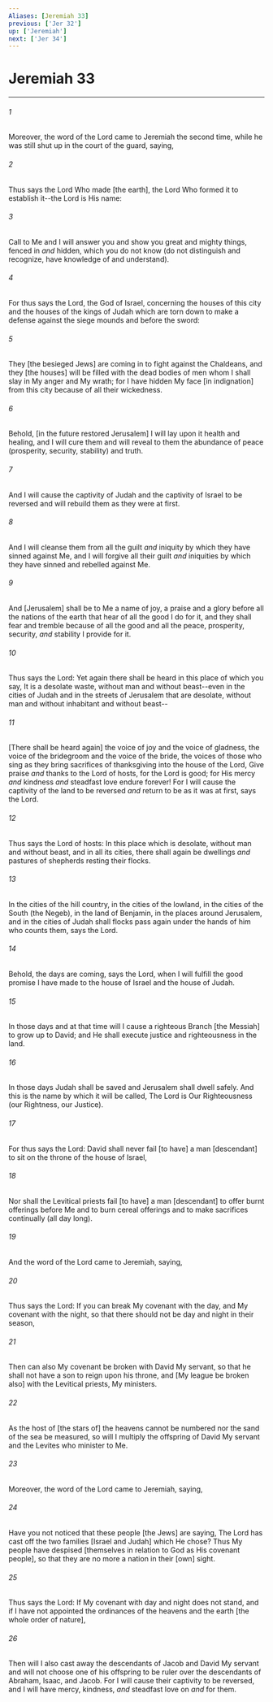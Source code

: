 ```yaml
---
Aliases: [Jeremiah 33]
previous: ['Jer 32']
up: ['Jeremiah']
next: ['Jer 34']
---
```

# Jeremiah 33

***














###### 1 






Moreover, the word of the Lord came to Jeremiah the second time, while he was still shut up in the court of the guard, saying, 













###### 2 






Thus says the Lord Who made [the earth], the Lord Who formed it to establish it--the Lord is His name: 













###### 3 






Call to Me and I will answer you and show you great and mighty things, fenced in _and_ hidden, which you do not know (do not distinguish and recognize, have knowledge of and understand). 













###### 4 






For thus says the Lord, the God of Israel, concerning the houses of this city and the houses of the kings of Judah which are torn down to make a defense against the siege mounds and before the sword: 













###### 5 






They [the besieged Jews] are coming in to fight against the Chaldeans, and they [the houses] will be filled with the dead bodies of men whom I shall slay in My anger and My wrath; for I have hidden My face [in indignation] from this city because of all their wickedness. 













###### 6 






Behold, [in the future restored Jerusalem] I will lay upon it health and healing, and I will cure them and will reveal to them the abundance of peace (prosperity, security, stability) and truth. 













###### 7 






And I will cause the captivity of Judah and the captivity of Israel to be reversed and will rebuild them as they were at first. 













###### 8 






And I will cleanse them from all the guilt _and_ iniquity by which they have sinned against Me, and I will forgive all their guilt _and_ iniquities by which they have sinned and rebelled against Me. 













###### 9 






And [Jerusalem] shall be to Me a name of joy, a praise and a glory before all the nations of the earth that hear of all the good I do for it, and they shall fear and tremble because of all the good and all the peace, prosperity, security, _and_ stability I provide for it. 













###### 10 






Thus says the Lord: Yet again there shall be heard in this place of which you say, It is a desolate waste, without man and without beast--even in the cities of Judah and in the streets of Jerusalem that are desolate, without man and without inhabitant and without beast-- 













###### 11 






[There shall be heard again] the voice of joy and the voice of gladness, the voice of the bridegroom and the voice of the bride, the voices of those who sing as they bring sacrifices of thanksgiving into the house of the Lord, Give praise _and_ thanks to the Lord of hosts, for the Lord is good; for His mercy _and_ kindness _and_ steadfast love endure forever! For I will cause the captivity of the land to be reversed _and_ return to be as it was at first, says the Lord. 













###### 12 






Thus says the Lord of hosts: In this place which is desolate, without man and without beast, and in all its cities, there shall again be dwellings _and_ pastures of shepherds resting their flocks. 













###### 13 






In the cities of the hill country, in the cities of the lowland, in the cities of the South (the Negeb), in the land of Benjamin, in the places around Jerusalem, and in the cities of Judah shall flocks pass again under the hands of him who counts them, says the Lord. 













###### 14 






Behold, the days are coming, says the Lord, when I will fulfill the good promise I have made to the house of Israel and the house of Judah. 













###### 15 






In those days and at that time will I cause a righteous Branch [the Messiah] to grow up to David; and He shall execute justice and righteousness in the land. 













###### 16 






In those days Judah shall be saved and Jerusalem shall dwell safely. And this is the name by which it will be called, The Lord is Our Righteousness (our Rightness, our Justice). 













###### 17 






For thus says the Lord: David shall never fail [to have] a man [descendant] to sit on the throne of the house of Israel, 













###### 18 






Nor shall the Levitical priests fail [to have] a man [descendant] to offer burnt offerings before Me and to burn cereal offerings and to make sacrifices continually (all day long). 













###### 19 






And the word of the Lord came to Jeremiah, saying, 













###### 20 






Thus says the Lord: If you can break My covenant with the day, and My covenant with the night, so that there should not be day and night in their season, 













###### 21 






Then can also My covenant be broken with David My servant, so that he shall not have a son to reign upon his throne, and [My league be broken also] with the Levitical priests, My ministers. 













###### 22 






As the host of [the stars of] the heavens cannot be numbered nor the sand of the sea be measured, so will I multiply the offspring of David My servant and the Levites who minister to Me. 













###### 23 






Moreover, the word of the Lord came to Jeremiah, saying, 













###### 24 






Have you not noticed that these people [the Jews] are saying, The Lord has cast off the two families [Israel and Judah] which He chose? Thus My people have despised [themselves in relation to God as His covenant people], so that they are no more a nation in their [own] sight. 













###### 25 






Thus says the Lord: If My covenant with day and night does not stand, and if I have not appointed the ordinances of the heavens and the earth [the whole order of nature], 













###### 26 






Then will I also cast away the descendants of Jacob and David My servant and will not choose one of his offspring to be ruler over the descendants of Abraham, Isaac, and Jacob. For I will cause their captivity to be reversed, and I will have mercy, kindness, _and_ steadfast love on _and_ for them.

